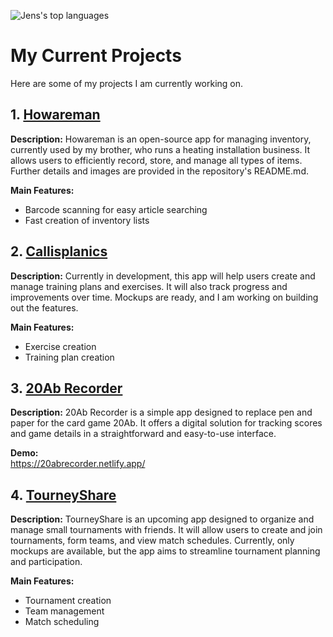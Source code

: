 ![Jens's top languages](https://github-readme-stats.vercel.app/api/top-langs/?username=huemmerj&layout=compact&theme=dark)
# My Current Projects

Here are some of my projects I am currently working on.

## 1. [Howareman](https://github.com/huemmerj/howareman)

**Description:** Howareman is an open-source app for managing inventory, currently used by my brother, who runs a heating installation business. It allows users to efficiently record, store, and manage all types of items. Further details and images are provided in the repository's README.md.

**Main Features:**
- Barcode scanning for easy article searching
- Fast creation of inventory lists

## 2. [Callisplanics](https://github.com/huemmerj/Callisplanics)

**Description:** Currently in development, this app will help users create and manage training plans and exercises. It will also track progress and improvements over time. Mockups are ready, and I am working on building out the features.

**Main Features:**
- Exercise creation
- Training plan creation

## 3. [20Ab Recorder](https://github.com/huemmerj/20AbRecorder)

**Description:** 20Ab Recorder is a simple app designed to replace pen and paper for the card game 20Ab. It offers a digital solution for tracking scores and game details in a straightforward and easy-to-use interface.

**Demo:**  
https://20abrecorder.netlify.app/

## 4. [TourneyShare](https://github.com/huemmerj/TourneyShare)

**Description:** TourneyShare is an upcoming app designed to organize and manage small tournaments with friends. It will allow users to create and join tournaments, form teams, and view match schedules. Currently, only mockups are available, but the app aims to streamline tournament planning and participation.

**Main Features:**
- Tournament creation
- Team management
- Match scheduling
